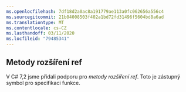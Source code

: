 ```yaml
---
ms.openlocfilehash: 7df18d2a0ac8a191779ae113a0fc062656a556c4
ms.sourcegitcommit: 21b04008503f402a1bd72fd31496f5604bd8a6ad
ms.translationtype: MT
ms.contentlocale: cs-CZ
ms.lasthandoff: 03/11/2020
ms.locfileid: "79485341"
---
```

## <a name="ref-extension-methods"></a>Metody rozšíření ref

V C# 7,2 jsme přidali podporu pro *metody rozšíření ref*.  Toto je zástupný symbol pro specifikaci funkce.
